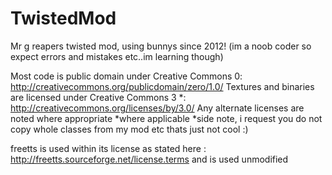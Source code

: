 TwistedMod
==========

Mr g reapers twisted mod, using bunnys since 2012! (im a noob coder so expect errors and mistakes etc..im learning though)

Most code is public domain under Creative Commons 0: http://creativecommons.org/publicdomain/zero/1.0/
Textures and binaries are licensed under Creative Commons 3 *: http://creativecommons.org/licenses/by/3.0/
Any alternate licenses are noted where appropriate
*where applicable
*side note, i request you do not copy whole classes from my mod etc thats just not cool :)

freetts is used within its license as stated here : http://freetts.sourceforge.net/license.terms
and is used unmodified 